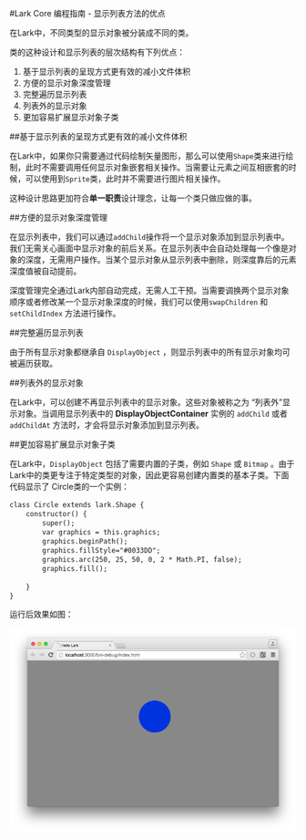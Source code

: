 #Lark Core 编程指南 - 显示列表方法的优点


在Lark中，不同类型的显示对象被分装成不同的类。

类的这种设计和显示列表的层次结构有下列优点：

1. 基于显示列表的呈现方式更有效的减小文件体积
2. 方便的显示对象深度管理
3. 完整遍历显示列表
4. 列表外的显示对象
5. 更加容易扩展显示对象子类

##基于显示列表的呈现方式更有效的减小文件体积

在Lark中，如果你只需要通过代码绘制矢量图形，那么可以使用`Shape`类来进行绘制，此时不需要调用任何显示对象嵌套相关操作。当需要让元素之间互相嵌套的时候，可以使用到`Sprite`类，此时并不需要进行图片相关操作。

这种设计思路更加符合**单一职责**设计理念，让每一个类只做应做的事。

##方便的显示对象深度管理

在显示列表中，我们可以通过`addChild`操作将一个显示对象添加到显示列表中。我们无需关心画面中显示对象的前后关系。在显示列表中会自动处理每一个像是对象的深度，无需用户操作。当某个显示对象从显示列表中删除，则深度靠后的元素深度值被自动提前。

深度管理完全通过Lark内部自动完成，无需人工干预。当需要调换两个显示对象顺序或者修改某一个显示对象深度的时候，我们可以使用`swapChildren` 和 `setChildIndex` 方法进行操作。

##完整遍历显示列表

由于所有显示对象都继承自 `DisplayObject` ，则显示列表中的所有显示对象均可被遍历获取。

##列表外的显示对象

在Lark中，可以创建不再显示列表中的显示对象。这些对象被称之为 “列表外”显示对象。当调用显示列表中的 **DisplayObjectContainer** 实例的 `addChild` 或者 `addChildAt` 方法时，才会将显示对象添加到显示列表。

##更加容易扩展显示对象子类

在Lark中，`DisplayObject` 包括了需要内置的子类，例如 `Shape` 或 `Bitmap` 。由于Lark中的类更专注于特定类型的对象，因此更容易创建内置类的基本子类。下面代码显示了 Circle类的一个实例：

```
class Circle extends lark.Shape {
    constructor() {
        super();
        var graphics = this.graphics;
        graphics.beginPath();
        graphics.fillStyle="#0033DD";
        graphics.arc(250, 25, 50, 0, 2 * Math.PI, false);
        graphics.fill();

    }   
}
```

运行后效果如图：

![Circle class](image/5-3-1.png)